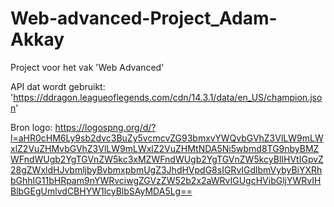 # Web-advanced-Project_Adam-Akkay
Project voor het vak 'Web Advanced'

API dat wordt gebruikt: 'https://ddragon.leagueoflegends.com/cdn/14.3.1/data/en_US/champion.json' 

Bron logo: https://logospng.org/d/?l=aHR0cHM6Ly9sb2dvc3BuZy5vcmcvZG93bmxvYWQvbGVhZ3VlLW9mLWxlZ2VuZHMvbGVhZ3VlLW9mLWxlZ2VuZHMtNDA5Ni5wbmd8TG9nbyBMZWFndWUgb2YgTGVnZW5kc3xMZWFndWUgb2YgTGVnZW5kcyBlIHVtIGpvZ28gZWxldHJvbmljbyBvbmxpbmUgZ3JhdHVpdG8sIGRvIGdlbmVybyBiYXRhbGhhIG11bHRpam9nYWRvciwgZGVzZW52b2x2aWRvIGUgcHVibGljYWRvIHBlbGEgUmlvdCBHYW1lcyBlbSAyMDA5Lg==

